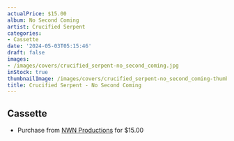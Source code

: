 ```yaml
---
actualPrice: $15.00
album: No Second Coming
artist: Crucified Serpent
categories:
- Cassette
date: '2024-05-03T05:15:46'
draft: false
images:
- /images/covers/crucified_serpent-no_second_coming.jpg
inStock: true
thumbnailImage: /images/covers/crucified_serpent-no_second_coming-thumb.jpg
title: Crucified Serpent - No Second Coming
---
```


## Cassette
* Purchase from [NWN Productions](http://shop.nwnprod.com/index.php?route=product/product&path=73&product_id=44418&sort=pd.name&order=ASC) for $15.00
